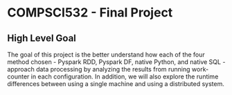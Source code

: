 # COMPSCI532 - Final Project

## High Level Goal
The goal of this project is the better understand how each of the four method chosen - Pyspark RDD, Pyspark DF, native Python, and native SQL - approach data processing by analyzing the results from running work-counter in each configuration. In addition, we will also explore the runtime differences between using a single machine and using a distributed system.
